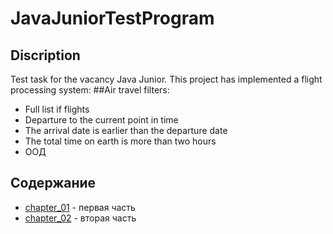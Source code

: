 

# JavaJuniorTestProgram
## Discription
Test task for the vacancy Java Junior. This project has implemented a flight processing system:
##Air travel filters:
- Full list if flights
- Departure to the current point in time
- The arrival date is earlier than the departure date
- The total time on earth is more than two hours
- ООД
## Содержание
- [chapter_01](https://github.com/Foneom/job4j_design/tree/master/src/main/java/ru/job4j/chapter_001) - первая часть
- [chapter_02](https://github.com/Foneom/job4j_design/tree/master/src/main/java/ru/job4j/chapter_002) - вторая часть
